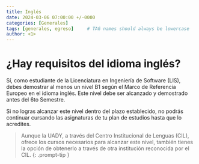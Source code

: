 ```yaml
---
title: Inglés
date: 2024-03-06 07:00:00 +/-0000
categories: [Generales]
tags: [generales, egreso]     # TAG names should always be lowercase
author: <1>
---
```


# ¿Hay requisitos del idioma inglés?

Sí, como estudiante de la Licenciatura en Ingeniería de Software (LIS), debes demostrar al menos un nivel B1 según el Marco de Referencia Europeo en el idioma inglés. Este nivel debe ser alcanzado y demostrado antes del 6to Semestre.

Si no logras alcanzar este nivel dentro del plazo establecido, no podrás continuar cursando las asignaturas de tu plan de estudios hasta que lo acredites.

> Aunque la UADY, a través del Centro Institucional de Lenguas (CIL), ofrece los cursos necesarios para alcanzar este nivel, también tienes la opción de obtenerlo a través de otra institución reconocida por el CIL.
{: .prompt-tip }